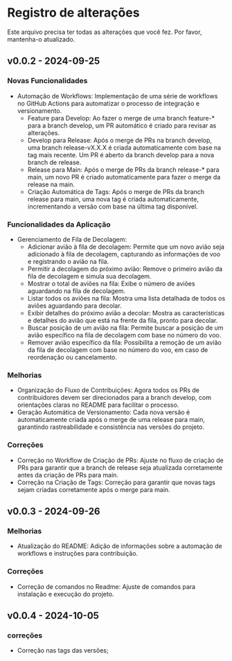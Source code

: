 # Registro de alterações

Este arquivo precisa ter todas as alterações que você fez. Por favor, mantenha-o atualizado.

## v0.0.2 - 2024-09-25

### Novas Funcionalidades

- Automação de Workflows: Implementação de uma série de workflows no GitHub Actions para automatizar o processo de integração e versionamento.
  - Feature para Develop: Ao fazer o merge de uma branch feature-* para a branch develop, um PR automático é criado para revisar as alterações.
  - Develop para Release: Após o merge de PRs na branch develop, uma branch release-vX.X.X é criada automaticamente com base na tag mais recente. Um PR é aberto da branch develop para a nova branch de release.
  - Release para Main: Após o merge de PRs da branch release-* para main, um novo PR é criado automaticamente para fazer o merge da release na main.
  - Criação Automática de Tags: Após o merge de PRs da branch release para main, uma nova tag é criada automaticamente, incrementando a versão com base na última tag disponível.

### Funcionalidades da Aplicação

- Gerenciamento de Fila de Decolagem:
  - Adicionar avião à fila de decolagem: Permite que um novo avião seja adicionado à fila de decolagem, capturando as informações de voo e registrando o avião na fila.
  - Permitir a decolagem do próximo avião: Remove o primeiro avião da fila de decolagem e simula sua decolagem.
  - Mostrar o total de aviões na fila: Exibe o número de aviões aguardando na fila de decolagem.
  - Listar todos os aviões na fila: Mostra uma lista detalhada de todos os aviões aguardando para decolar.
  - Exibir detalhes do próximo avião a decolar: Mostra as características e detalhes do avião que está na frente da fila, pronto para decolar.
  - Buscar posição de um avião na fila: Permite buscar a posição de um avião específico na fila de decolagem com base no número do voo.
  - Remover avião específico da fila: Possibilita a remoção de um avião da fila de decolagem com base no número do voo, em caso de reordenação ou cancelamento.

### Melhorias

- Organização do Fluxo de Contribuições: Agora todos os PRs de contribuidores devem ser direcionados para a branch develop, com orientações claras no README para facilitar o processo.
- Geração Automática de Versionamento: Cada nova versão é automaticamente criada após o merge de uma release para main, garantindo rastreabilidade e consistência nas versões do projeto.

### Correções

- Correção no Workflow de Criação de PRs: Ajuste no fluxo de criação de PRs para garantir que a branch de release seja atualizada corretamente antes da criação de PRs para main.
- Correção na Criação de Tags: Correção para garantir que novas tags sejam criadas corretamente após o merge para main.

## v0.0.3 - 2024-09-26

### Melhorias

* Atualização do README: Adição de informações sobre a automação de workflows e instruções para contribuição.

### Correções

* Correção de comandos no Readme: Ajuste de comandos para instalação e execução do projeto.

## v0.0.4 - 2024-10-05

### correções

- Correção nas tags das versões;

